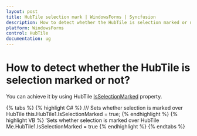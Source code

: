```yaml
---
layout: post
title: HubTile selection mark | WindowsForms | Syncfusion
description: How to detect whether the HubTile is selection marked or not
platform: WindowsForms
control: HubTile
documentation: ug
--- 
```


# How to detect whether the HubTile is selection marked or not?

You can achieve it by using HubTile [IsSelectionMarked](https://help.syncfusion.com/cr/windowsforms/Syncfusion.Tools.Windows~Syncfusion.Windows.Forms.Tools.HubTile~IsSelectionMarked.html) property.

{% tabs %}
{% highlight C# %} 
/// Sets whether selection is marked over HubTile
this.HubTile1.IsSelectionMarked = true;
{% endhighlight %}
{% highlight VB %} 
‘Sets whether selection is marked over HubTile
Me.HubTile1.IsSelectionMarked = true
{% endhighlight %}
{% endtabs %}